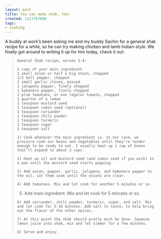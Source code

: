 ```yaml
---
layout: post
title: You can make shak, too!
created: 1111767600
tags:
- cooking
---
```

A buddy at work’s been asking me and my buddy Sachin for a general shak recipe for a while, so he can try making chicken and lamb Indian-style. We finally got around to writing it up for him today, check it out:

> 
>     General Shak recipe, serves 3-4:
> 
>     2 cups of your main ingredient
>     1 small onion or half a big onion, chopped
>     1/2 bell pepper, chopped
>     2 small garlic cloves, minced
>     1 jalapeno pepper, finely chopped
>     1 habenero pepper, finely chopped
>     2 plum tomatoes, or one regular tomato, chopped
>     1 quarter of a lemon
>     1 teaspoon mustard seed
>     1 teaspoon cumin seed (optional)
>     1 teaspoon coriander
>     1 teaspoon chili powder
>     1 teaspoon turmeric
>     1 teaspoon sugar
>     1 teaspoon salt
> 
>     1) Cook whatever the main ingredient is. In our case, we pressure cook our beans and vegetables until they’re tender enough to be ready to eat. I usually heat up 1 cup of beans that’ll expand to about 2 cups.
> 
>     2) Heat up oil and mustard seed (and cumin seed if you wish) in a pan until the mustard seed starts popping.
> 
>     3) Add onion, pepper, garlic, jalapeno, and habenero pepper to the oil. Let them cook until the onions are clear.
> 
>     4) Add tomatoes. Mix and let cook for another 5 minutes or so.
> 
>    5) Add main ingredient. Mix and let cook for 5 minutes or so.
> 
>     6) Add coriander, chili powder, turmeric, sugar, and salt. Mix and let cook for 5-10 minutes. Add salt to taste, to help bring out the flavor of the other spices.
> 
>     7) At this point the shak should pretty much be done. Squeeze lemon juice into shak, mix and let simmer for a few minutes.
> 
>     8) Serve and enjoy.
> 
